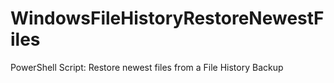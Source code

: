 # WindowsFileHistoryRestoreNewestFiles
PowerShell Script: Restore newest files from a File History Backup
